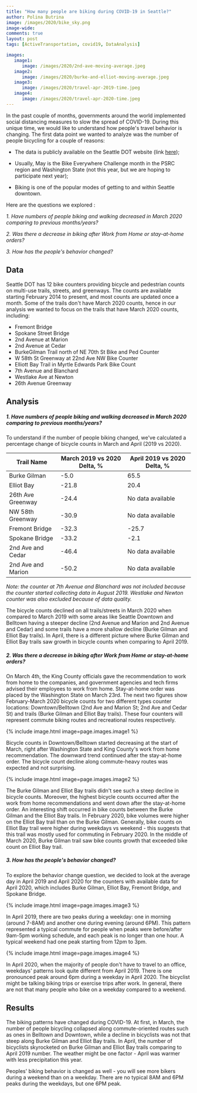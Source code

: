 ```yaml
---
title: "How many people are biking during COVID-19 in Seattle?"
author: Polina Butrina
image: /images/2020/bike_sky.png
image-wide:
comments: true
layout: post
tags: [ActiveTransportation, covid19, DataAnalysis]

images:
   image1:
      image: /images/2020/2nd-ave-moving-average.jpeg
   image2:
      image: /images/2020/burke-and-elliot-moving-average.jpeg
   image3:
      image: /images/2020/travel-apr-2019-time.jpeg
   image4:
      image: /images/2020/travel-apr-2020-time.jpeg
---
```


In the past couple of months, governments around the world implemented social distancing measures to slow the spread of COVID-19. During this unique time, we would like to understand how people's travel behavior is changing.
The first data point we wanted to analyze was the number of people bicycling for a couple of reasons: 


 * The data is publicly available on the Seattle DOT website (link [here](https://www.seattle.gov/transportation/projects-and-programs/programs/bike-program/bike-counters));

 * Usually, May is the Bike Everywhere Challenge month in the PSRC region and Washington State (not this year, but we are hoping to participate next year); 

 * Biking is one of the popular modes of getting to and within Seattle downtown.


Here are the questions we explored :

  *1.	Have numbers of people biking and walking decreased in March 2020 comparing to previous months/years?*

  *2.	Was there a decrease in biking after Work from Home or stay-at-home orders?*

  *3.	How has the people's behavior changed?*


## Data


Seattle DOT has 12 bike counters providing bicycle and pedestrian counts on multi-use trails, streets, and greenways. The counts are available starting February 2014 to present, and most counts are updated once a month. Some of the trails don't have March 2020 counts, hence in our analysis we wanted to focus on the trails that have March 2020 counts, including:


*	Fremont Bridge 
*	Spokane Street Bridge
*	2nd Avenue at Marion
*	2nd Avenue at Cedar
*	BurkeGilman Trail north of NE 70th St Bike and Ped Counter
*	W 58th St Greenway at 22nd Ave NW Bike Counter
*	Elliott Bay Trail in Myrtle Edwards Park Bike Count
*	7th Avenue and Blanchard
*	Westlake Ave at Newton
*	26th Avenue Greenway

## Analysis


##### *1.	Have numbers of people biking and walking decreased in March 2020 comparing to previous months/years?*

To understand if the number of people biking changed, we've calculated a percentage change of bicycle counts in March and April (2019 vs 2020).

|    Trail Name            |    March 2019 vs 2020 Delta, %    |    April 2019 vs 2020 Delta, %    |
|--------------------------|-----------------------------------|-----------------------------------|
|    Burke Gilman          |    -5.0                           |    65.5                           |
|    Elliot Bay            |    -21.8                          |    20.4                           |
|    26th Ave Greenway     |    -24.4                          |    No data available              |
|    NW 58th Greenway      |    -30.9                          |    No data available              |
|    Fremont Bridge        |    -32.3                          |    -25.7                          |
|    Spokane Bridge        |    -33.2                          |    -2.1                           |
|    2nd Ave and Cedar     |    -46.4                          |    No data available              |
|    2nd Ave and Marion    |    -50.2                          |    No data available              |

*Note: the counter at 7th Avenue and Blanchard was not included because the counter started collecting data in August 2019. Westlake and Newton counter was also excluded because of data quality.*

The bicycle counts declined on all trails/streets in March 2020 when compared to March 2019 with some areas like Seattle Downtown and Belltown having a steeper decline (2nd Avenue and Marion and 2nd Avenue and Cedar) and some trails have a more shallow decline (Burke Gilman and Elliot Bay trails). In April, there is a different picture where Burke Gilman and Elliot Bay trails saw growth in bicycle counts when comparing to April 2019.

##### *2.	Was there a decrease in biking after Work from Home or stay-at-home orders?*

On March 4th, the King County officials gave the recommendation to work from home to the companies, and government agencies and tech firms advised their employees to work from home. Stay-at-home order was placed by the Washington State on March 23rd.
The next two figures show February-March 2020 bicycle counts for two different types counter locations: Downtown/Belltown (2nd Ave and Marion St; 2nd Ave and Cedar St) and trails (Burke Gilman and Elliot Bay trails). These four counters will represent commute biking routes and recreational routes respectively. 


{% include image.html image=page.images.image1 %}



Bicycle counts in Downtown/Belltown started decreasing at the start of March, right after Washington State and King County's work from home recommendation. The downward trend continued after the stay-at-home order. The bicycle count decline along commute-heavy routes was expected and not surprising. 


{% include image.html image=page.images.image2 %}


The Burke Gilman and Elliot Bay trails didn't see such a steep decline in bicycle counts. Moreover, the highest bicycle counts occurred after the work from home recommendations and went down after the stay-at-home order. 
An interesting shift occurred in bike counts between the Burke Gilman and the Elliot Bay trails. In February 2020, bike volumes were higher on the Elliot Bay trail than on the Burke Gilman. Generally, bike counts on Elliot Bay trail were higher during weekdays vs weekend - this suggests that this trail was mostly used for commuting in February 2020. In the middle of March 2020, Burke Gilman trail saw bike counts growth that exceeded bike count on Elliot Bay trail.


##### *3.	How has the people's behavior changed?*

To explore the behavior change question, we decided to look at the average day in April 2019 and April 2020 for the counters with available data for April 2020, which includes Burke Gilman, Elliot Bay, Fremont Bridge, and Spokane Bridge.

{% include image.html image=page.images.image3 %}

In April 2019, there are two peaks during a weekday: one in morning (around 7-8AM) and another one during evening (around 6PM). This pattern represented a typical commute for people when peaks were before/after 9am-5pm working schedule, and each peak is no longer than one hour. A typical weekend had one peak starting from 12pm to 3pm. 

{% include image.html image=page.images.image4 %}


In April 2020, when the majority of people don't have to travel to an office, weekdays' patterns look quite different from April 2019. There is one pronounced peak around 6pm during a weekday in April 2020. The bicyclist might be talking biking trips or exercise trips after work. In general, there are not that many people who bike on a weekday compared to a weekend. 


## Results


The biking patterns have changed during COVID-19. At first, in March, the number of people bicycling collapsed along commute-oriented routes such as ones in Belltown and Downtown, while a decline in bicyclists was not that steep along Burke Gilman and Elliot Bay trails. In April, the number of bicyclists skyrocketed on Burke Gilman and Elliot Bay trails comparing to April 2019 number. The weather might be one factor - April was warmer with less precipitation this year.

Peoples' biking behavior is changed as well - you will see more bikers during a weekend than on a weekday. There are no typical 8AM and 6PM peaks during the weekdays, but one 6PM peak. 



